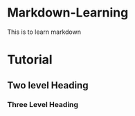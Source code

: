 # Markdown-Learning
This is to learn markdown

# Tutorial

## Two level Heading

### Three Level Heading
